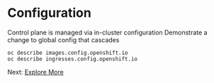 # Configuration

Control plane is managed via in-cluster configuration
Demonstrate a change to global config that cascades

```
oc describe images.config.openshift.io
oc describe ingresses.config.openshift.io

```

Next: [Explore More](../03-explore.md)